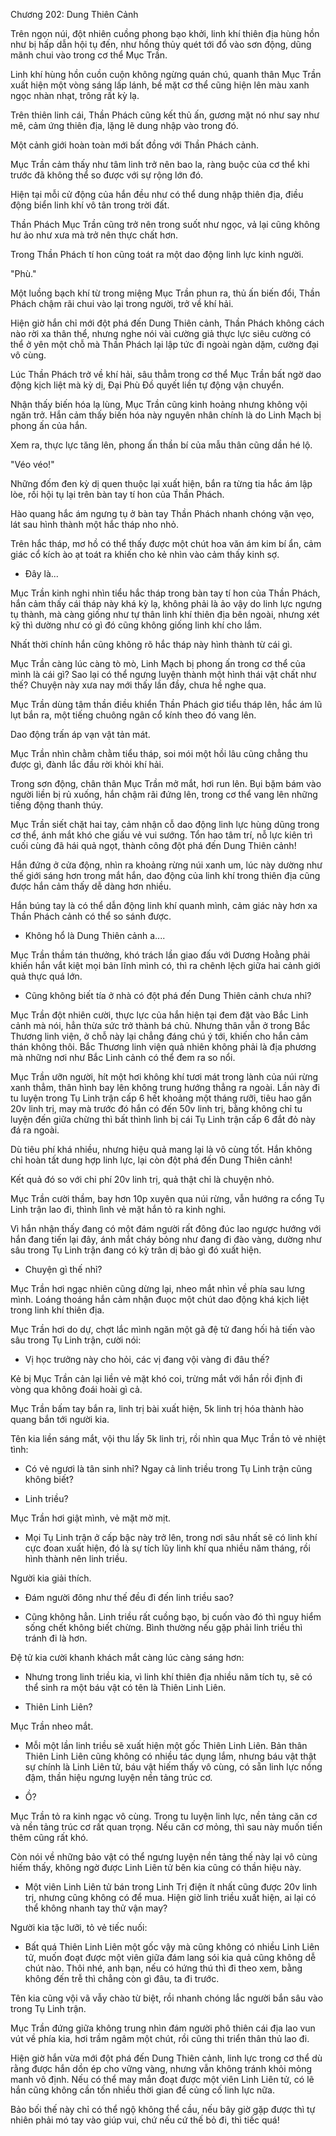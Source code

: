 




Chương 202: Dung Thiên Cảnh


Trên ngọn núi, đột nhiên cuồng phong bạo khởi, linh khí thiên địa hùng hồn như bị hấp dẫn hội tụ đến, như hồng thủy quét tới đổ vào sơn động, dũng mãnh chui vào trong cơ thể Mục Trần.

Linh khí hùng hồn cuồn cuộn không ngừng quán chú, quanh thân Mục Trần xuất hiện một vòng sáng lấp lánh, bề mặt cơ thể cũng hiện lên màu xanh ngọc nhàn nhạt, trông rất kỳ lạ.

Trên thiên linh cái, Thần Phách cũng kết thủ ấn, gương mặt nó như say như mê, cảm ứng thiên địa, lặng lẽ dung nhập vào trong đó.

Một cảnh giới hoàn toàn mới bất đồng với Thần Phách cảnh.

Mục Trần cảm thấy như tâm linh trở nên bao la, ràng buộc của cơ thể khi trước đã không thể so được với sự rộng lớn đó.

Hiện tại mỗi cử động của hắn đều như có thể dung nhập thiên địa, điều động biển linh khí vô tân trong trời đất.

Thần Phách Mục Trần cũng trở nên trong suốt như ngọc, vả lại cũng không hư ảo như xưa mà trở nên thực chất hơn.

Trong Thần Phách tí hon cũng toát ra một dao động linh lực kinh người.

"Phù."

Một luồng bạch khí từ trong miệng Mục Trần phun ra, thủ ấn biến đổi, Thần Phách chậm rãi chui vào lại trong người, trở về khí hải.

Hiện giờ hắn chỉ mới đột phá đến Dung Thiên cảnh, Thần Phách không cách nào rời xa thân thể, nhưng nghe nói vài cường giả thực lực siêu cường có thể ở yên một chỗ mà Thần Phách lại lập tức đi ngoài ngàn dặm, cường đại vô cùng.

Lúc Thần Phách trở về khí hải, sâu thẳm trong cơ thể Mục Trần bất ngờ dao động kịch liệt mà kỳ dị, Đại Phù Đồ quyết liền tự động vận chuyển.

Nhận thấy biến hóa lạ lùng, Mục Trần cũng kinh hoảng nhưng không vội ngăn trở. Hắn cảm thấy biến hóa này nguyên nhân chính là do Linh Mạch bị phong ấn của hắn.

Xem ra, thực lực tăng lên, phong ấn thần bí của mẫu thân cũng dần hé lộ.

"Véo véo!"

Những đốm đen kỳ dị quen thuộc lại xuất hiện, bắn ra từng tia hắc ám lập lòe, rồi hội tụ lại trên bàn tay tí hon của Thần Phách.

Hào quang hắc ám ngưng tụ ở bàn tay Thần Phách nhanh chóng vặn vẹo, lát sau hình thành một hắc tháp nho nhỏ.

Trên hắc tháp, mơ hồ có thể thấy được một chút hoa văn ám kim bí ẩn, cảm giác cổ kích ào ạt toát ra khiến cho kẻ nhìn vào cảm thấy kinh sợ.

- Đây là...

Mục Trần kinh nghi nhìn tiểu hắc tháp trong bàn tay tí hon của Thần Phách, hắn cảm thấy cái tháp này khá kỳ lạ, không phải là ảo vậy do linh lực ngưng tụ thành, mà càng giống như tự thân linh khí thiên địa bên ngoài, nhưng xét kỹ thì dường như có gì đó cũng không giống linh khí cho lắm.

Nhất thời chính hắn cũng không rõ hắc tháp này hình thành từ cái gì.

Mục Trần càng lúc càng tò mò, Linh Mạch bị phong ấn trong cơ thể của mình là cái gì? Sao lại có thể ngưng luyện thành một hình thái vật chất như thế? Chuyện này xưa nay mới thấy lần đầy, chưa hề nghe qua.

Mục Trần dùng tâm thần điều khiển Thần Phách giơ tiểu tháp lên, hắc ám lũ lụt bắn ra, một tiếng chuông ngân cổ kính theo đó vang lên.

Dao động trấn áp vạn vật tản mát.

Mục Trần nhìn chằm chằm tiểu tháp, soi mói một hồi lâu cũng chẳng thu được gì, đành lắc đầu rời khỏi khí hải.

Trong sơn động, chân thân Mục Trần mở mắt, hơi run lên. Bụi bặm bám vào người liền bị rủ xuống, hắn chậm rãi đứng lên, trong cơ thể vang lên những tiếng động thanh thúy.

Mục Trần siết chặt hai tay, cảm nhận cỗ dao động linh lực hùng dũng trong cơ thể, ánh mắt khó che giấu vẻ vui sướng. Tổn hao tâm trí, nỗ lực kiên trì cuối cùng đã hái quả ngọt, thành công đột phá đến Dung Thiên cảnh!

Hắn đứng ở cửa động, nhìn ra khoảng rừng núi xanh um, lúc này dường như thế giới sáng hơn trong mắt hắn, dao động của linh khí trong thiên địa cũng được hắn cảm thấy dễ dàng hơn nhiều.

Hắn búng tay là có thể dẫn động linh khí quanh mình, cảm giác này hơn xa Thần Phách cảnh có thể so sánh được.

- Không hổ là Dung Thiên cảnh a....

Mục Trần thầm tán thưởng, khó trách lần giao đấu với Dương Hoằng phải khiến hắn vắt kiệt mọi bản lĩnh mình có, thì ra chênh lệch giữa hai cảnh giới quả thực quá lớn.

- Cũng không biết tía ở nhà có đột phá đến Dung Thiên cảnh chưa nhỉ?

Mục Trần đột nhiên cười, thực lực của hắn hiện tại đem đặt vào Bắc Linh cảnh mà nói, hẳn thừa sức trở thành bá chủ. Nhưng thân vẫn ở trong Bắc Thương linh viện, ở chỗ này lại chẳng đáng chú ý tới, khiến cho hắn cảm thán không thôi. Bắc Thương linh viện quả nhiên không phải là địa phương mà những nơi như Bắc Linh cảnh có thể đem ra so nổi.

Mục Trần ưỡn người, hít một hơi không khí tươi mát trong lành của núi rừng xanh thẳm, thân hình bay lên không trung hướng thẳng ra ngoài. Lần này đi tu luyện trong Tụ Linh trận cấp 6 hết khoảng một tháng rưỡi, tiêu hao gần 20v linh trị, may mà trước đó hắn có đến 50v linh trị, bằng không chỉ tu luyện đến giữa chừng thì bất thình lình bị cái Tụ Linh trận cấp 6 đắt đỏ này đá ra ngoài.

Dù tiêu phí khá nhiều, nhưng hiệu quả mang lại là vô cùng tốt. Hắn không chỉ hoàn tất dung hợp linh lực, lại còn đột phá đến Dung Thiên cảnh!

Kết quả đó so với chi phí 20v linh trị, quả thật chỉ là chuyện nhỏ.

Mục Trần cười thầm, bay hơn 10p xuyên qua núi rừng, vẫn hướng ra cổng Tụ Linh trận lao đi, thình lình vẻ mặt hắn tỏ ra kinh nghi.

Vì hắn nhận thấy đang có một đám người rất đông đúc lao ngược hướng với hắn đang tiến lại đây, ánh mắt cháy bỏng như đang đi đào vàng, dường như sâu trong Tụ Linh trận đang có kỳ trân dị bảo gì đó xuất hiện.

- Chuyện gì thế nhỉ?

Mục Trần hơi ngạc nhiên cũng dừng lại, nheo mắt nhìn về phía sau lưng mình. Loáng thoáng hắn cảm nhận đuọc một chút dao động khá kịch liệt trong linh khí thiên địa.

Mục Trần hơi do dự, chợt lắc mình ngăn một gã đệ tử đang hối hả tiến vào sâu trong Tụ Linh trận, cười nói:

- Vị học trưởng này cho hỏi, các vị đang vội vàng đi đâu thế?

Kẻ bị Mục Trần cản lại liền vẻ mặt khó coi, trừng mắt với hắn rồi định đi vòng qua không đoái hoài gì cả.

Mục Trần bấm tay bắn ra, linh trị bài xuất hiện, 5k linh trị hóa thành hào quang bắn tới người kia.

Tên kia liền sáng mắt, vội thu lấy 5k linh trị, rồi nhìn qua Mục Trần tỏ vẻ nhiệt tình:

- Có vẻ ngươi là tân sinh nhỉ? Ngay cả linh triều trong Tụ Linh trận cũng không biết?

- Linh triều?

Mục Trần hơi giật mình, vẻ mặt mờ mịt.

- Mọi Tụ Linh trận ở cấp bậc này trở lên, trong nơi sâu nhất sẽ có linh khí cực đoan xuất hiện, đó là sự tích lũy linh khí qua nhiều năm tháng, rồi hình thành nên linh triều.

Người kia giải thích.

- Đám người đông như thế đều đi đến linh triều sao?

- Cũng không hẳn. Linh triều rất cuồng bạo, bị cuốn vào đó thì nguy hiểm sống chết không biết chừng. Bình thường nếu gặp phải linh triều thì tránh đi là hơn.

Đệ tử kia cười khanh khách mắt càng lúc càng sáng hơn:

- Nhưng trong linh triều kia, vì linh khí thiên địa nhiều năm tích tụ, sẽ có thể sinh ra một báu vật có tên là Thiên Linh Liên.

- Thiên Linh Liên?

Mục Trần nheo mắt.

- Mỗi một lần linh triều sẽ xuất hiện một gốc Thiên Linh Liên. Bản thân Thiên Linh Liên cũng không có nhiều tác dụng lắm, nhưng báu vật thật sự chính là Linh Liên tử, báu vật hiếm thấy vô cùng, có sẵn linh lực nồng đậm, thần hiệu ngưng luyện nền tảng trúc cơ.

- Ồ?

Mục Trần tỏ ra kinh ngạc vô cùng. Trong tu luyện linh lực, nền tảng căn cơ và nền tảng trúc cơ rất quan trọng. Nếu căn cơ mỏng, thì sau này muốn tiến thêm cũng rất khó.

Còn nói về những bảo vật có thể ngưng luyện nền tảng thế này lại vô cùng hiếm thấy, không ngờ được Linh Liên tử bên kia cũng có thần hiệu này.

- Một viên Linh Liên tử bán trong Linh Trị điện ít nhất cũng được 20v linh trị, nhưng cũng không có để mua. Hiện giờ linh triều xuất hiện, ai lại có thể không nhanh tay thử vận may?

Người kia tặc lưỡi, tỏ vẻ tiếc nuối:

- Bất quá Thiên Linh Liên một gốc vậy mà cũng không có nhiều Linh Liên tử, muốn đoạt được một viên giữa đám lang sói kia quả cũng không dễ chút nào. Thôi nhé, anh bạn, nếu có hứng thú thì đi theo xem, bằng không đến trễ thì chẳng còn gì đâu, ta đi trước.

Tên kia cũng vội vã vẫy chào từ biệt, rồi nhanh chóng lắc người bắn sâu vào trong Tụ Linh trận.

Mục Trần đứng giữa không trung nhìn đám người phô thiên cái địa lao vun vút về phía kia, hơi trầm ngâm một chút, rồi cũng thi triển thân thủ lao đi.

Hiện giờ hắn vừa mới đột phá đến Dung Thiên cảnh, linh lực trong cơ thể dù rằng được hắn dồn ép cho vững vàng, nhưng vẫn không tránh khỏi mỏng manh vô định. Nếu có thể may mắn đoạt được một viên Linh Liên tử, có lẽ hắn cũng không cần tốn nhiều thời gian để củng cố linh lực nữa.

Bảo bối thế này chỉ có thể ngộ không thể cầu, nếu bây giờ gặp được thì tự nhiên phải mó tay vào giúp vui, chứ nếu cứ thế bỏ đi, thì tiếc quá!




